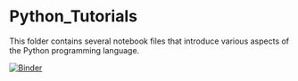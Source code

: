 # Python_Tutorials
This folder contains several notebook files that introduce various aspects of the Python programming language.

[![Binder](https://mybinder.org/badge_logo.svg)](https://mybinder.org/v2/gh/nkfreeman/Python_Tutorials/master)
